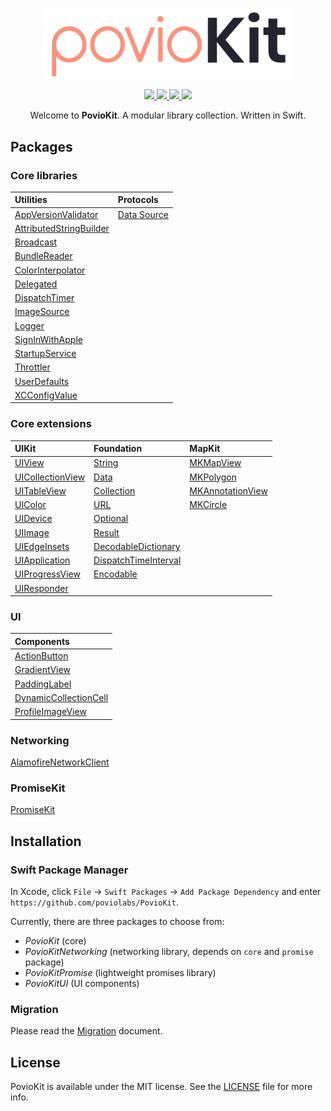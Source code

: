 <p align="center">
    <img src="https://raw.githubusercontent.com/poviolabs/PovioKit/master/PovioKit.png" width="400" max-width="90%" alt="PovioKit" />
</p>

<p align="center">
    <a href="https://swiftpackageregistry.com/poviolabs/PovioKit" alt="Package">
        <img src="https://img.shields.io/badge/SPM-Swift-lightgrey.svg" />
    </a>
    <a href="https://www.swift.org" alt="Swift">
        <img src="https://img.shields.io/badge/Swift-5-orange.svg" />
    </a>
    <a href="./LICENCE" alt="License">
        <img src="https://img.shields.io/badge/Licence-MIT-red.svg" />
    </a>
    <a href="https://github.com/poviolabs/PovioKit/actions/workflows/CI.yml" alt="CI Status">
        <img src="https://github.com/poviolabs/PovioKit/actions/workflows/CI.yml/badge.svg" />
    </a>
</p>

<p align="center">
    Welcome to <b>PovioKit</b>. A modular library collection. Written in Swift.
</p>

## Packages
### Core libraries

| Utilities | Protocols |
| :--- | :--- |
| [AppVersionValidator](Sources/Core/Utilities/AppVersionValidator/AppVersionValidator.swift) | [Data Source](Resources/Core/Protocols/DataSource/) |
| [AttributedStringBuilder](Resources/Core/Utilities/AttributedStringBuilder/) | |
| [Broadcast](Resources/Core/Utilities/Broadcast/) | |
| [BundleReader](Sources/Core/Utilities/BundleReader/BundleReader.swift) | |
| [ColorInterpolator](Resources/Core/Utilities/ColorInterpolator/) | |
| [Delegated](Resources/Core/Utilities/Delegated/) | |
| [DispatchTimer](Resources/Core/Utilities/DispatchTimer/) | |
| [ImageSource](Sources/Core/Utilities/ImageSource/ImageSource.swift) | |
| [Logger](Resources/Core/Utilities/Logger/) | |
| [SignInWithApple](Resources/Core/Utilities/SignInWithApple/) | |
| [StartupService](Resources/Core/Utilities/StartupService/) | |
| [Throttler](Resources/Core/Utilities/Throttler/) | |
| [UserDefaults](Resources/Core/Utilities/PropertyWrapper/UserDefaults/) | |
| [XCConfigValue](Resources/Core/Utilities/PropertyWrapper/XCConfigValue) | |

### Core extensions

| UIKit | Foundation | MapKit |
| :--- | :--- | :--- |
| [UIView](Sources/Core/Extensions/UIKit/UIView+Povio.swift) | [String](Sources/Core/Extensions/Foundation/String+Povio.swift) | [MKMapView](Sources/Core/Extensions/MapKit/MKMapView+PovioKit.swift) |
| [UICollectionView](Sources/Core/Extensions/UIKit/UICollectionView+Povio.swift) | [Data](Sources/Core/Extensions/Foundation/Data+Povio.swift) | [MKPolygon](Sources/Core/Extensions/MapKit/MKPolygon+PovioKit.swift) |
| [UITableView](Sources/Core/Extensions/UIKit/UITableView+Povio.swift) | [Collection](Sources/Core/Extensions/Foundation/Collection+Povio.swift) | [MKAnnotationView](Sources/Core/Extensions/MapKit/MKAnnotationView+PovioKit.swift) |
| [UIColor](Sources/Core/Extensions/UIKit/UIColor+Povio.swift) | [URL](Sources/Core/Extensions/Foundation/URL+Povio.swift) | [MKCircle](Sources/Core/Extensions/MapKit/MKCircle+PovioKit.swift) |
| [UIDevice](Sources/Core/Extensions/UIKit/UIDevice+Povio.swift) | [Optional](Sources/Core/Extensions/Foundation/Optional+Povio.swift) | |
| [UIImage](Sources/Core/Extensions/UIKit/UIImage+Povio.swift) | [Result](Sources/Core/Extensions/Foundation/Result+Povio.swift) | |
| [UIEdgeInsets](Sources/Core/Extensions/UIKit/UIEdgeInsets+Povio.swift) | [DecodableDictionary](Sources/Core/Extensions/Foundation/DecodableDictionary+Povio.swift) | |
| [UIApplication](Sources/Core/Extensions/UIKit/UIApplication+Povio.swift) | [DispatchTimeInterval](Sources/Core/Extensions/Foundation/DispatchTimeInterval+Povio.swift) | |
| [UIProgressView](Sources/Core/Extensions/UIKit/UIProgressView+Povio.swift) | [Encodable](Sources/Core/Extensions/Foundation/Encodable+Povio.swift) | |
| [UIResponder](Sources/Core/Extensions/UIKit/UIResponder+Povio.swift) | |

### UI

| Components |
| :--- |
| [ActionButton](Resources/UI/ActionButton/) |
| [GradientView](Resources/UI/GradientView/) |
| [PaddingLabel](Resources/UI/PaddingLabel/) |
| [DynamicCollectionCell](Resources/UI/DynamicCollectionCell/) |
| [ProfileImageView](Resources/UI/ProfileImageView) |

### Networking

[AlamofireNetworkClient](Resources/Networking/AlamofireNetworkClient/)

### PromiseKit

[PromiseKit](Resources/PromiseKit/)


## Installation

### Swift Package Manager

In Xcode, click `File` -> `Swift Packages` -> `Add Package Dependency` and enter `https://github.com/poviolabs/PovioKit`.

Currently, there are three packages to choose from:
- *PovioKit* (core)
- *PovioKitNetworking* (networking library, depends on `core` and `promise` package)
- *PovioKitPromise* (lightweight promises library)
- *PovioKitUI* (UI components)

### Migration

Please read the [Migration](MIGRATING.md) document.

## License

PovioKit is available under the MIT license. See the [LICENSE](LICENSE) file for more info.
